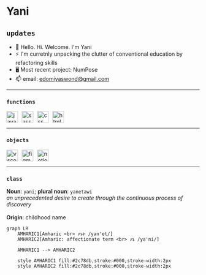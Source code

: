 # Yani

## `updates`
- 👋 Hello. Hi. Welcome. I'm Yani
- ⚡️ I'm curretnly unpacking the clutter of conventional education by refactoring skills
- 🖥 Most recent project: NumPose
- 📫 email: edomiyaswond@gmail.com

***

### `functions`
<div style="display: flex; align-items: center; column-gap: 10px;">
    <img alt="javascript" src="https://github.com/EdomiyasGitHub/pictures-for-profile/blob/main/JavaScript%20icon.svg" width="30px">
    <img alt="sass" src="https://github.com/EdomiyasGitHub/pictures-for-profile/blob/main/SASS%20icon.svg" width="30px">
    <img alt="css" src="https://github.com/EdomiyasGitHub/pictures-for-profile/blob/main/CSS%20icon.svg" width="30px">
    <img alt="html" src="https://github.com/EdomiyasGitHub/pictures-for-profile/blob/main/HTML%20icon%202.svg" width="30px">
</div>

***

### `objects`
<div style="display: flex; align-items: center; column-gap: 10px;">
    <img alt="vscode" src="https://github.com/EdomiyasGitHub/pictures-for-profile/blob/main/VSCode%20icon%202.svg" width="30px">
    <img alt="figma" src="https://github.com/EdomiyasGitHub/pictures-for-profile/blob/main/figma%20icon%202.svg" width="30px">
    <img alt="notion" src="https://github.com/EdomiyasGitHub/pictures-for-profile/blob/main/Notion%202%20icon.svg" width="30px">
</div>

***

### `class`
**Noun**: `yani`; **plural noun**: `yanetawi`
<br>
*an unprecedented desire to create through the continuous process of discovery*
<br>
<br>
**Origin**: childhood name
```mermaid
graph LR
    AMHARIC1[Amharic <br> ያኔት /yan'et/]
    AMHARIC2[Amharic: affectionate term <br> ያኒ /ya'ni/]

    AMHARIC1 --> AMHARIC2

    style AMHARIC1 fill:#2c78db,stroke:#000,stroke-width:2px
    style AMHARIC2 fill:#2c78db,stroke:#000,stroke-width:2px
```


<!---
EdomiyasGitHub/EdomiyasGitHub is a ✨ special ✨ repository because its `README.md` (this file) appears on your GitHub profile.
You can click the Preview link to take a look at your changes.
--->


